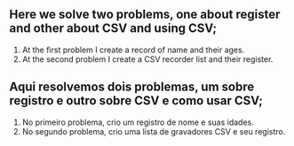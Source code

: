 ## Here we solve two problems, one about register and other about CSV and using CSV;

1. At the first problem I create a record of name and their ages.
2. At the second problem I create a CSV recorder list and their register.



## Aqui resolvemos dois problemas, um sobre registro e outro sobre CSV e como usar CSV;

1. No primeiro problema, crio um registro de nome e suas idades.
2. No segundo problema, crio uma lista de gravadores CSV e seu registro.

